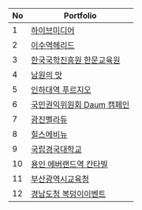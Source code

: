 
| No | Portfolio |
| ------------ | ------------- |
| 1 | <a href="https://github.com/eekfrl/hiveMedia/tree/master/hiveMedia-portfolio"> 하이브미디어 </a>  |
| 2 | <a href="https://github.com/eekfrl/hiveMedia/tree/master/isuhelead"> 이수역헤리드 </a>  |
| 3 | <a href="https://github.com/eekfrl/hiveMedia/tree/master/hanmun"> 한국국학진흥원 한문교육원 </a>  |
| 4 | <a href="https://github.com/eekfrl/hiveMedia/tree/master/namwon"> 남원의 맛 </a>  |
| 5 | <a href="https://github.com/eekfrl/hiveMedia/tree/master/InhaUniversityStationPrugio"> 인하대역 푸르지오 </a>  |
| 6 | <a href="https://github.com/eekfrl/hiveMedia/tree/master/correct-report"> 국민권익위원회 Daum 캠페인 </a>  |
| 7 | <a href="https://github.com/eekfrl/hiveMedia/tree/master/GwangjinBellaDue"> 광진벨라듀 </a>  |
| 8 | <a href="https://github.com/eekfrl/hiveMedia/tree/master/hillstate"> 힐스에비뉴 </a>  |
| 9 | <a href="https://github.com/eekfrl/hiveMedia/tree/master/Gyeongguk University"> 국립경국대학교 </a>  |
| 10 | <a href="https://github.com/eekfrl/hiveMedia/tree/master/yi-cantavill"> 용인 에버랜드역 칸타빌 </a>  |
| 11 | <a href="https://github.com/eekfrl/hiveMedia/tree/master/BusanDu"> 부산광역시교육청 </a>  |
| 12 | <a href="https://github.com/eekfrl/hiveMedia/tree/master/BDHevent"> 경남도청 복덩이이벤트 </a>  |
